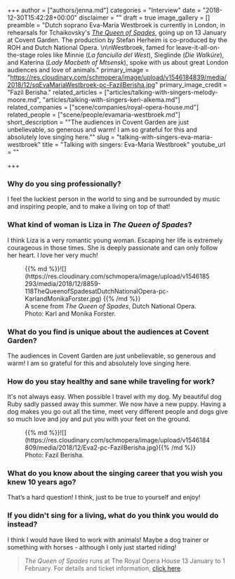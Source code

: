 +++
author = ["authors/jenna.md"]
categories = "Interview"
date = "2018-12-30T15:42:28+00:00"
disclaimer = ""
draft = true
image_gallery = []
preamble = "Dutch soprano Eva-Maria Westbroek is currently in London, in rehearsals for Tchaikovsky's [_The Queen of Spades_](https://www.roh.org.uk/productions/the-queen-of-spades-by-stefan-herheim), going up on 13 January at Covent Garden. The production by Stefan Herheim is co-produced by the ROH and Dutch National Opera. \n\nWestbroek, famed for leave-it-all-on-the-stage roles like Minnie (_La fanciulla del West_), Sieglinde (_Die Walküre_), and Katerina (_Lady Macbeth of Mtsensk_), spoke with us about great London audiences and love of animals."
primary_image = "https://res.cloudinary.com/schmopera/image/upload/v1546184839/media/2018/12/sqEvaMariaWestbroek-pc-FazilBerisha.jpg"
primary_image_credit = "Fazil Berisha."
related_articles = ["articles/talking-with-singers-melody-moore.md", "articles/talking-with-singers-keri-alkema.md"]
related_companies = ["scene/companies/royal-opera-house.md"]
related_people = ["scene/people/evamaria-westbroek.md"]
short_description = "\"The audiences in Covent Garden are just unbelievable, so generous and warm! I am so grateful for this and absolutely love singing here.\""
slug = "talking-with-singers-eva-maria-westbroek"
title = "Talking with singers: Eva-Maria Westbroek"
youtube_url = ""

+++
### Why do you sing professionally?

I feel the luckiest person in the world to sing and be surrounded by music and inspiring people, and to make a living on top of that!

### What kind of woman is Liza in _The Queen of Spades_?

I think Liza is a very romantic young woman. Escaping her life is extremely courageous in those times. She is deeply passionate and can only follow her heart. I love her very much!

<figure data-type="image">  
{{% md %}}![](https://res.cloudinary.com/schmopera/image/upload/v1546185293/media/2018/12/8859-118TheQueenofSpadesatDutchNationalOpera-pc-KarlandMonikaForster.jpg)  
{{% /md %}}  
<figcaption>A scene from <em>The Queen of Spades</em>, Dutch National Opera. Photo: Karl and Monika Forster.</figcaption></figure>

### What do you find is unique about the audiences at Covent Garden?

The audiences in Covent Garden are just unbelievable, so generous and warm! I am so grateful for this and absolutely love singing here.

### How do you stay healthy and sane while traveling for work?

It's not always easy. When possible I travel with my dog. My beautiful dog Ruby sadly passed away this summer. We now have a new puppy. Having a dog makes you go out all the time, meet very different people and dogs give so much love and joy and put you with your feet on the ground.

<figure data-type="image">{{% md %}}![](https://res.cloudinary.com/schmopera/image/upload/v1546184809/media/2018/12/Eva2-pc-FazilBerisha.jpg){{% /md %}}<figcaption>Photo: Fazil Berisha.</figcaption></figure>

### What do you know about the singing career that you wish you knew 10 years ago?

That’s a hard question! I think, just to be true to yourself and enjoy!

### If you didn't sing for a living, what do you think you would do instead?

I think I would have liked to work with animals! Maybe a dog trainer or something with horses - although I only just started riding!

> _The Queen of Spades_ runs at The Royal Opera House 13 January to 1 February. For details and ticket information, [click here](https://www.roh.org.uk/productions/the-queen-of-spades-by-stefan-herheim).